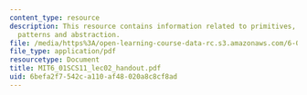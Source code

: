 ```yaml
---
content_type: resource
description: This resource contains information related to primitives, combination,
  patterns and abstraction.
file: /media/https%3A/open-learning-course-data-rc.s3.amazonaws.com/6-01sc-introduction-to-electrical-engineering-and-computer-science-i-spring-2011/6befa2f7542ca110af48020a8c8cf8ad_MIT6_01SCS11_lec02_handout.pdf
file_type: application/pdf
resourcetype: Document
title: MIT6_01SCS11_lec02_handout.pdf
uid: 6befa2f7-542c-a110-af48-020a8c8cf8ad
---
```

